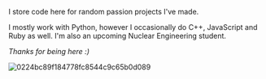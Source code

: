 I store code here for random passion projects I've made.

I mostly work with Python, however I occasionally do C++, JavaScript and Ruby as well.
I'm also an upcoming Nuclear Engineering student.

*Thanks for being here :)*

![0224bc89f184778fc8544c9c65b0d089](https://github.com/90shree/90shree/assets/163702108/a401de92-385a-4fe5-b787-10ea6a522d7c)

